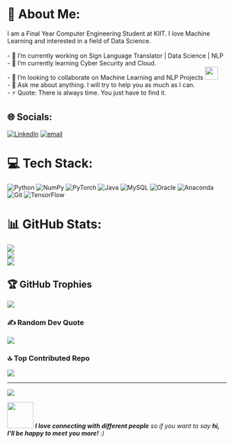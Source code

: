 # 💫 About Me:
I am a Final Year Computer Engineering Student at KIIT.  I love Machine Learning and interested in a field of Data Science. <br><br>- 🔭 I’m currently working on Sign Language Translator | Data Science | NLP<br>- 🌱 I’m currently learning Cyber Security and Cloud.<br>- 👯 I’m looking to collaborate on Machine Learning and NLP Projects <img src="https://media.giphy.com/media/WUlplcMpOCEmTGBtBW/giphy.gif" width="30"><br>- 💬 Ask me about anything. I will try to help you as much as I can.<br>- ⚡ Quote: There is always time. You just have to find it.


## 🌐 Socials:
[![LinkedIn](https://img.shields.io/badge/LinkedIn-%230077B5.svg?logo=linkedin&logoColor=white)](https://linkedin.com/in/www.linkedin.com/in/khushiz) [![email](https://img.shields.io/badge/Email-D14836?logo=gmail&logoColor=white)](mailto:khushiauthentic@gmail.com) 

# 💻 Tech Stack:
![Python](https://img.shields.io/badge/python-3670A0?style=for-the-badge&logo=python&logoColor=ffdd54) ![NumPy](https://img.shields.io/badge/numpy-%23013243.svg?style=for-the-badge&logo=numpy&logoColor=white) ![PyTorch](https://img.shields.io/badge/PyTorch-%23EE4C2C.svg?style=for-the-badge&logo=PyTorch&logoColor=white) ![Java](https://img.shields.io/badge/java-%23ED8B00.svg?style=for-the-badge&logo=openjdk&logoColor=white) ![MySQL](https://img.shields.io/badge/mysql-4479A1.svg?style=for-the-badge&logo=mysql&logoColor=white) ![Oracle](https://img.shields.io/badge/Oracle-F80000?style=for-the-badge&logo=oracle&logoColor=white) ![Anaconda](https://img.shields.io/badge/Anaconda-%2344A833.svg?style=for-the-badge&logo=anaconda&logoColor=white) ![Git](https://img.shields.io/badge/git-%23F05033.svg?style=for-the-badge&logo=git&logoColor=white) ![TensorFlow](https://img.shields.io/badge/TensorFlow-%23FF6F00.svg?style=for-the-badge&logo=TensorFlow&logoColor=white)
# 📊 GitHub Stats:
![](https://github-readme-stats.vercel.app/api?username=Khuushizz&theme=dark&hide_border=false&include_all_commits=true&count_private=true)<br/>
![](https://nirzak-streak-stats.vercel.app/?user=Khuushizz&theme=dark&hide_border=false)<br/>
![](https://github-readme-stats.vercel.app/api/top-langs/?username=Khuushizz&theme=dark&hide_border=false&include_all_commits=true&count_private=true&layout=compact)

## 🏆 GitHub Trophies
![](https://github-profile-trophy.vercel.app/?username=Khuushizz&theme=radical&no-frame=false&no-bg=false&margin-w=4)

### ✍ Random Dev Quote
![](https://quotes-github-readme.vercel.app/api?type=horizontal&theme=radical)

### 🔝 Top Contributed Repo
![](https://github-contributor-stats.vercel.app/api?username=Khuushizz&limit=5&theme=dark&combine_all_yearly_contributions=true)

---
[![](https://visitcount.itsvg.in/api?id=Khuushizz&icon=0&color=0)](https://visitcount.itsvg.in)

<!-- Proudly created with GPRM ( https://gprm.itsvg.in ) -->


<img src="https://media.giphy.com/media/LnQjpWaON8nhr21vNW/giphy.gif" width="60"> <em><b>I love connecting with different people</b> so if you want to say <b>hi, I'll be happy to meet you more!</b> :)</em>
